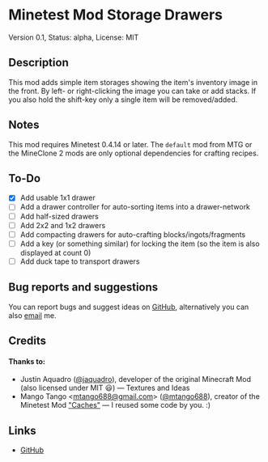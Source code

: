 # Minetest Mod Storage Drawers
Version 0.1, Status: alpha, License: MIT

## Description
This mod adds simple item storages showing the item's inventory image in the
front. By left- or right-clicking the image you can take or add stacks. If you
also hold the shift-key only a single item will be removed/added.

## Notes
This mod requires Minetest 0.4.14 or later. The `default` mod from MTG or the
MineClone 2 mods are only optional dependencies for crafting recipes.

## To-Do
- [x] Add usable 1x1 drawer
- [ ] Add a drawer controller for auto-sorting items into a drawer-network
- [ ] Add half-sized drawers
- [ ] Add 2x2 and 1x2 drawers
- [ ] Add compacting drawers for auto-crafting blocks/ingots/fragments
- [ ] Add a key (or something similar) for locking the item (so the item is
	also displayed at count 0)
- [ ] Add duck tape to transport drawers

## Bug reports and suggestions
You can report bugs and suggest ideas on [GitHub](http://github.com/lnj2/drawers/issues/new),
alternatively you can also [email](mailto:git@lnj.li) me.

## Credits
#### Thanks to:
* Justin Aquadro ([@jaquadro](http://github.com/jaquadro)), developer of the
	original Minecraft Mod (also licensed under MIT :smiley:) — Textures and Ideas
* Mango Tango <<mtango688@gmail.com>> ([@mtango688](http://github.com/mtango688)),
	creator of the Minetest Mod ["Caches"](https://github.com/mtango688/caches/)
	— I reused some code by you. :)

## Links
* [GitHub](http://github.com/lnj2/drawers/)
